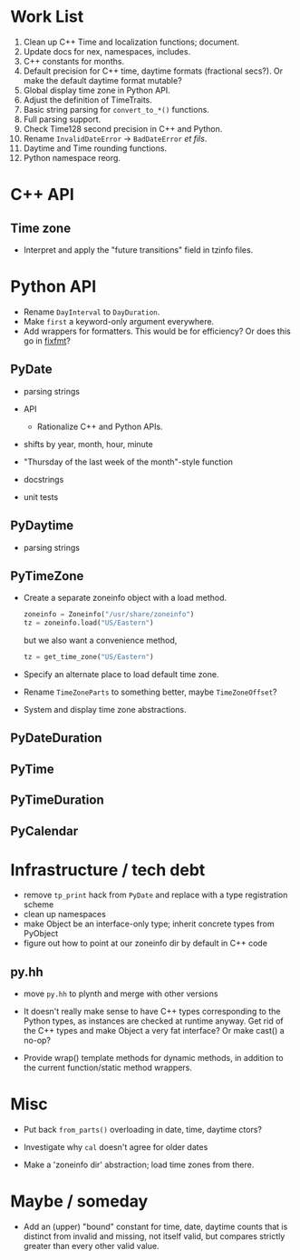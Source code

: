 # Work List

1. Clean up C++ Time and localization functions; document.
1. Update docs for nex, namespaces, includes.
1. C++ constants for months.
1. Default precision for C++ time, daytime formats (fractional secs?).
   Or make the default daytime format mutable?
1. Global display time zone in Python API.
1. Adjust the definition of TimeTraits.
1. Basic string parsing for `convert_to_*()` functions.
1. Full parsing support.
1. Check Time128 second precision in C++ and Python.
1. Rename `InvalidDateError` -> `BadDateError` _et fils_.
1. Daytime and Time rounding functions.
1. Python namespace reorg.


# C++ API

## Time zone

- Interpret and apply the "future transitions" field in tzinfo files.

# Python API

- Rename `DayInterval` to `DayDuration`.
- Make `first` a keyword-only argument everywhere.
- Add wrappers for formatters.  This would be for efficiency?  Or does this go
  in [fixfmt](http://github.com/alexhsamuel/fixfmt)?

## PyDate

- parsing strings

- API

  - Rationalize C++ and Python APIs.

- shifts by year, month, hour, minute
- "Thursday of the last week of the month"-style function
- docstrings
- unit tests

## PyDaytime

- parsing strings

## PyTimeZone

- Create a separate zoneinfo object with a load method.

  ```python
  zoneinfo = Zoneinfo("/usr/share/zoneinfo")
  tz = zoneinfo.load("US/Eastern")
  ```

  but we also want a convenience method,

  ```python
  tz = get_time_zone("US/Eastern")
  ```

- Specify an alternate place to load default time zone.
- Rename `TimeZoneParts` to something better, maybe `TimeZoneOffset`?
- System and display time zone abstractions.



## PyDateDuration

## PyTime

## PyTimeDuration

## PyCalendar

# Infrastructure / tech debt

- remove `tp_print` hack from `PyDate` and replace with a type registration
  scheme 
- clean up namespaces
- make Object be an interface-only type; inherit concrete types from PyObject
- figure out how to point at our zoneinfo dir by default in C++ code

## py.hh

- move `py.hh` to plynth and merge with other versions

- It doesn't really make sense to have C++ types corresponding to the Python
  types, as instances are checked at runtime anyway.  Get rid of the C++ types
  and make Object a very fat interface?  Or make cast() a no-op?

- Provide wrap() template methods for dynamic methods, in addition to the
  current function/static method wrappers.

# Misc

- Put back `from_parts()` overloading in date, time, daytime ctors?

- Investigate why `cal` doesn't agree for older dates

- Make a 'zoneinfo dir' abstraction; load time zones from there.

# Maybe / someday

- Add an (upper) "bound" constant for time, date, daytime counts that is
  distinct from invalid and missing, not itself valid, but compares strictly
  greater than every other valid value.
 
